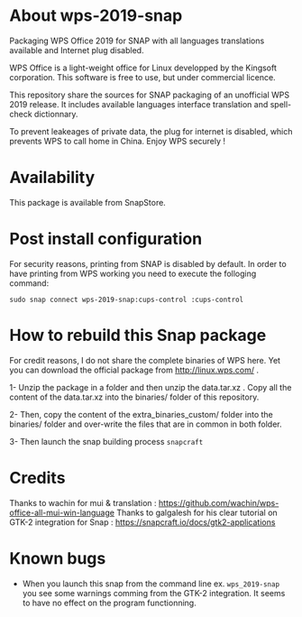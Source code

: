 # About wps-2019-snap
Packaging WPS Office 2019 for SNAP with all languages translations available and Internet plug disabled.

WPS Office is a light-weight office for Linux developped by the Kingsoft corporation. This software is free to use, but under commercial licence.
  
This repository share the sources for SNAP packaging of an unofficial WPS 2019 release. It includes available languages interface translation and spell-check dictionnary. 
  
To prevent leakeages of private data, the plug for internet is disabled, which prevents WPS to call home in China. Enjoy WPS securely !


# Availability
This package is available from SnapStore.

  
# Post install configuration
For security reasons, printing from SNAP is disabled by default. In order to have printing from WPS working you need to execute the folloging command:
```
sudo snap connect wps-2019-snap:cups-control :cups-control
```


# How to rebuild this Snap package
For credit reasons, I do not share the complete binaries of WPS here. Yet you can download the official package from http://linux.wps.com/ .

1- Unzip the package in a folder and then unzip the data.tar.xz . Copy all the content of the data.tar.xz into the binaries/ folder of this repository.

2- Then, copy the content of the extra_binaries_custom/ folder into the binaries/ folder and over-write the files that are in common in both folder.

3- Then launch the snap building process ```snapcraft```


# Credits
Thanks to wachin for mui & translation : https://github.com/wachin/wps-office-all-mui-win-language
Thanks to galgalesh for his clear tutorial on GTK-2 integration for Snap : https://snapcraft.io/docs/gtk2-applications 


# Known bugs
* When you launch this snap from the command line ex. ```wps_2019-snap``` you see some warnings comming from the GTK-2 integration. It seems to have no effect on the program functionning. 
